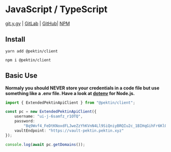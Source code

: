 # JavaScript / TypeScript

[git.y.gy](https://git.y.gy/pektin/pektin-js-client) | [GitLab](https://gitlab.com/pektin/pektin-js-client) | [GitHub](https://github.com/pektin-dns/pektin-js-client)| [NPM](https://www.npmjs.com/package/@pektin/client)

## Install

```shell
yarn add @pektin/client
```

```shell
npm i @pektin/client
```

## Basic Use

**Normaly you should NEVER store your credentials in a code file but use something like a .env file. Have a look at [dotenv](https://www.npmjs.com/package/dotenv) for Node.js.**

```ts
import { ExtendedPektinApiClient } from "@pektin/client";

const pc = new ExtendedPektinApiClient({
    username: "ui-j-6samfz_r1OTQ",
    password:
        "Bq9Wvf4_FeDtKNoxdFLJweZzYhKVnN4Ll9SiQniyBRQIu2c_1BIHqGihFr6KlQproTrMndkSA50aUQY_HS8VRJNWBdveGAeoWWwcGrECPBwgIygDbKUjeXHaGE2FOvXeWTmbHg",
    vaultEndpoint: "https://vault-pektin.pektin.xyz"
});

console.log(await pc.getDomains());
```
